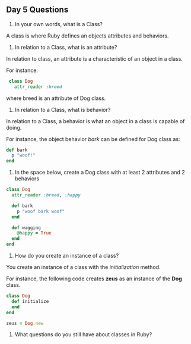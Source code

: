 ## Day 5 Questions

1. In your own words, what is a Class?

A class is where Ruby defines an objects attributes and behaviors.

1. In relation to a Class, what is an attribute?

In relation to class, an attribute is a characteristic of an object in a class.

For instance:

```ruby
 class Dog
   attr_reader :breed
```

where breed is an attribute of Dog class.

1. In relation to a Class, what is behavior?

In relation to a Class, a behavior is what an object in a class is capable of doing.

For instance, the object behavior *bark* can be defined for Dog class as:

```ruby
def bark
  p "woof!"
end
```

1. In the space below, create a Dog class with at least 2 attributes and 2 behaviors

```ruby
class Dog
  attr_reader :breed, :happy

  def bark
    p "woof bark woof"
  end

  def wagging
    @happy = True
  end
end
```

1. How do you create an instance of a class?

You create an instance of a class with the *initialization* method.

For instance, the following code creates **zeus** as an instance of the **Dog** class.

```ruby
class Dog
  def initialize
  end
end

zeus = Dog.new
```

1. What questions do you still have about classes in Ruby?
